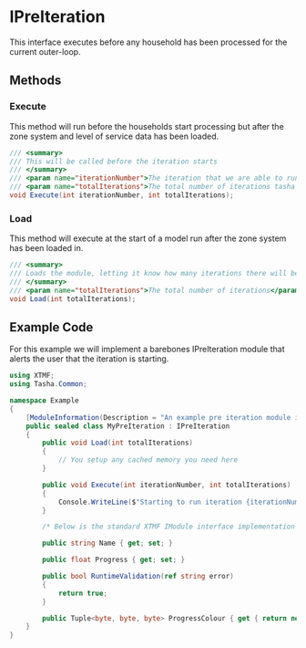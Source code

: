 # IPreIteration

This interface executes before any household has been processed for the current outer-loop.
   
## Methods

### Execute

This method will run before the households start processing but after the zone system
and level of service data has been loaded.

```cs
/// <summary>
/// This will be called before the iteration starts
/// </summary>
/// <param name="iterationNumber">The iteration that we are able to run</param>
/// <param name="totalIterations">The total number of iterations tasha will do</param>
void Execute(int iterationNumber, int totalIterations);
```

### Load

This method will execute at the start of a model run after the zone system
has been loaded in.

```cs
/// <summary>
/// Loads the module, letting it know how many iterations there will be
/// </summary>
/// <param name="totalIterations">The total number of iterations</param>
void Load(int totalIterations);
```


## Example Code

For this example we will implement a barebones IPreIteration module that alerts the user
that the iteration is starting.

```cs
using XTMF;
using Tasha.Common;

namespace Example
{
    [ModuleInformation(Description = "An example pre iteration module implementation")]
    public sealed class MyPreIteration : IPreIteration
    {
        public void Load(int totalIterations)
        {
            // You setup any cached memory you need here
        }

        public void Execute(int iterationNumber, int totalIterations)
        {
            Console.WriteLine($"Starting to run iteration {iterationNumber + 1} of {totalIterations}!");
        }

        /* Below is the standard XTMF IModule interface implementation */

        public string Name { get; set; }

        public float Progress { get; set; }

        public bool RuntimeValidation(ref string error)
        {
            return true;
        }

        public Tuple<byte, byte, byte> ProgressColour { get { return new Tuple<byte, byte, byte>(50, 150, 50); } }
    }
}
```
